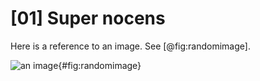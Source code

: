 # [01] Super nocens

Here is a reference to an image. See [@fig:randomimage].

![an image](img/image.jpg){#fig:randomimage}
